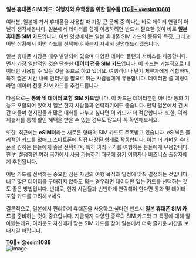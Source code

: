 **일본 휴대폰 SIM 카드: 여행자와 유학생을 위한 필수품 [[TG💪+ @esim1088](https://t.me/s/esim1088)]**

여러분, 일본에 가서 휴대폰을 사용할 때 가장 큰 문제 중 하나는 바로 데이터 연결이 아닐까 생각해봅니다. 일본에서 데이터를 쉽게 이용하려면 반드시 필요한 것이 바로 **일본 휴대폰 SIM 카드**입니다. 이번 영상에서는 일본 휴대폰 SIM 카드의 종류와 특징, 그리고 어떤 상황에서 어떤 카드를 선택해야 하는지 자세히 설명해드리겠습니다.

일본 휴대폰 시장은 매우 발달되어 있으며 다양한 데이터 플랜과 서비스를 제공합니다. 먼저 가장 일반적인 것은 단순한 **데이터 전용 SIM 카드**입니다. 이 카드는 기본적으로 데이터만 사용할 수 있는 것을 목표로 하고 있어요. 여행객이나 단기 체류자에게 적합하며, 특히 짧은 시간 내에 인터넷을 필요로 하는 사람들에게 유용합니다. 데이터만 쓸 예정이라면 데이터 전용 SIM 카드를 추천드립니다.

다음으로는 **통화 및 데이터 포함 SIM 카드**입니다. 이 카드는 데이터뿐만 아니라 통화 기능도 포함되어 있어서 일본 현지 사람들과 연락하기에도 좋습니다. 만약 일본에서 긴 시간 머물며 현지인들과 많은 대화를 나누고 싶다면 이 카드가 더 적합합니다. 또한, 여러 제휴사를 통해 할인 혜택을 받을 수 있는 경우도 많으니 꼭 확인해보세요.

또한, 최근에는 **eSIM**이라는 새로운 형태의 SIM 카드도 주목받고 있습니다. eSIM은 물리적인 카드를 없애고 스마트폰에 직접 내장된 형태로 작동합니다. 이는 더 가벼운 휴대폰을 원하는 분들에게 좋은 선택이며, 특히 여러 국가를 여행하는 분들에게 유용합니다. 한 번 설정하면 여러 국가에서 사용 가능하기 때문에 장기 여행자나 비즈니스 출장자에게 추천됩니다.

어떤 카드를 선택하든 중요한 점은 자신의 여행 목적과 일정에 맞춰 결정하는 것입니다. 너무 많은 데이터를 구매하지 않아도 되는 경우라면 데이터만 있는 카드를 선택하는 것도 좋은 방법입니다. 반대로, 현지 사람들과 빈번하게 연락해야 한다면 통화 및 데이터 포함 카드를 고려해보세요.

결론적으로, 일본에서 편리하게 휴대폰을 사용하고 싶다면 반드시 **일본 휴대폰 SIM 카드**를 준비하는 것이 중요합니다. 지금까지 다양한 종류의 SIM 카드와 그 특징에 대해 알아봤는데요, 여러분도 자신에게 맞는 SIM 카드를 찾아 일본에서 더욱 즐거운 시간을 보내시길 바랍니다.

**[TG💪+ @esim1088](https://t.me/s/esim1088)**  
![Image](https://i.postimg.cc/Y0z9fWf4/image.png)